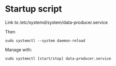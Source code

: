 # Startup script
Link to /etc/systemd/system/data-producer.service

Then

    sudo systemctl --system daemon-reload

Manage with:

    sudo systemctl [start/stop] data-producer.service
